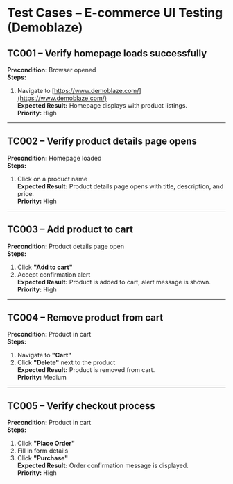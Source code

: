 # Test Cases – E-commerce UI Testing (Demoblaze)

## TC001 – Verify homepage loads successfully
**Precondition:** Browser opened  
**Steps:**
1. Navigate to [https://www.demoblaze.com/](https://www.demoblaze.com/)  
**Expected Result:** Homepage displays with product listings.  
**Priority:** High  

---

## TC002 – Verify product details page opens
**Precondition:** Homepage loaded  
**Steps:**
1. Click on a product name  
**Expected Result:** Product details page opens with title, description, and price.  
**Priority:** High  

---

## TC003 – Add product to cart
**Precondition:** Product details page open  
**Steps:**
1. Click **"Add to cart"**  
2. Accept confirmation alert  
**Expected Result:** Product is added to cart, alert message is shown.  
**Priority:** High  

---

## TC004 – Remove product from cart
**Precondition:** Product in cart  
**Steps:**
1. Navigate to **"Cart"**  
2. Click **"Delete"** next to the product  
**Expected Result:** Product is removed from cart.  
**Priority:** Medium  

---

## TC005 – Verify checkout process
**Precondition:** Product in cart  
**Steps:**
1. Click **"Place Order"**  
2. Fill in form details  
3. Click **"Purchase"**  
**Expected Result:** Order confirmation message is displayed.  
**Priority:** High  